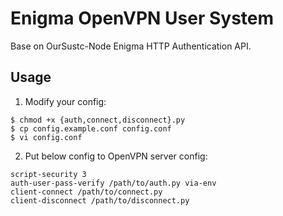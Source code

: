 # Enigma OpenVPN User System

Base on OurSustc-Node Enigma HTTP Authentication API.

## Usage

1. Modify your config:

```shell
$ chmod +x {auth,connect,disconnect}.py
$ cp config.example.conf config.conf
$ vi config.conf
```

2. Put below config to OpenVPN server config:

```
script-security 3
auth-user-pass-verify /path/to/auth.py via-env
client-connect /path/to/connect.py
client-disconnect /path/to/disconnect.py
```
